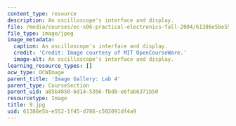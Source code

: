 ```yaml
---
content_type: resource
description: An oscilloscope's interface and display.
file: /media/courses/ec-s06-practical-electronics-fall-2004/61386e5be5521f45d786c502091df4a9_9.jpg
file_type: image/jpeg
image_metadata:
  caption: An oscilloscope's interface and display.
  credit: 'Credit: Image courtesy of MIT OpenCourseWare.'
  image-alt: An oscilloscope's interface and display.
learning_resource_types: []
ocw_type: OCWImage
parent_title: 'Image Gallery: Lab 4'
parent_type: CourseSection
parent_uid: a85b4850-6d14-5356-fbd0-e6fab6371b50
resourcetype: Image
title: 9.jpg
uid: 61386e5b-e552-1f45-d786-c502091df4a9
---
```

